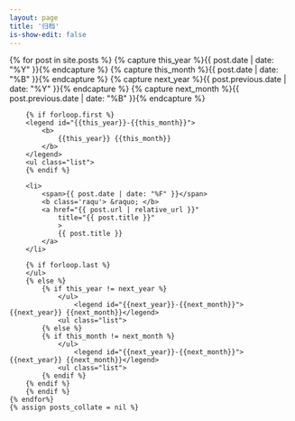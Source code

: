 ```yaml
---
layout: page
title: '归档'
is-show-edit: false
---
```


<!-- 这里获取的是_posts文件夹里的 -->

<div class="site-page-list">
    {% for post in site.posts  %}
        {% capture this_year %}{{ post.date | date: "%Y" }}{% endcapture %}
        {% capture this_month %}{{ post.date | date: "%B" }}{% endcapture %}
        {% capture next_year %}{{ post.previous.date | date: "%Y" }}{% endcapture %}
        {% capture next_month %}{{ post.previous.date | date: "%B" }}{% endcapture %}

    	{% if forloop.first %}
    	<legend id="{{this_year}}-{{this_month}}">
    		<b>
    			{{this_year}} {{this_month}}
    		</b>
    	</legend>
    	<ul class="list">
    	{% endif %}

    	<li>
            <span>{{ post.date | date: "%F" }}</span>
            <b class='raqu'> &raquo; </b>
            <a href="{{ post.url | relative_url }}"
                title="{{ post.title }}"
                >
                {{ post.title }}
            </a>
        </li>

    	{% if forloop.last %}
    	</ul>
    	{% else %}
            {% if this_year != next_year %}
                </ul>
                    <legend id="{{next_year}}-{{next_month}}">{{next_year}} {{next_month}}</legend>
                <ul class="list">
            {% else %}
    		{% if this_month != next_month %}
                </ul>
                    <legend id="{{next_year}}-{{next_month}}">{{next_year}} {{next_month}}</legend>
                <ul class="list">
    		{% endif %}
        {% endif %}
    	{% endif %}
    {% endfor%}
    {% assign posts_collate = nil %}

</div>
